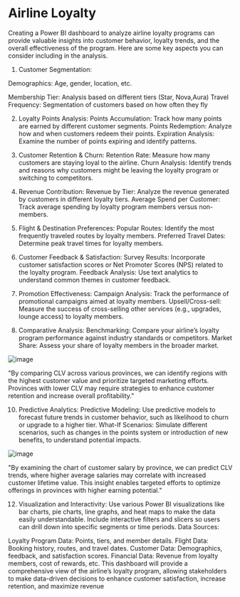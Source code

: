 # Airline Loyalty


Creating a Power BI dashboard to analyze airline loyalty programs can provide valuable insights into customer behavior, loyalty trends, and the overall effectiveness of the program. Here are some key aspects you can consider including in the analysis.

1. Customer Segmentation:

Demographics: Age, gender, location, etc.

Membership Tier: 
Analysis based on different tiers (Star, Nova,Aura)
Travel Frequency: Segmentation of customers based on how often they fly


2. Loyalty Points Analysis:
Points Accumulation: Track how many points are earned by different customer segments.
Points Redemption: Analyze how and when customers redeem their points.
Expiration Analysis: Examine the number of points expiring and identify patterns.

3. Customer Retention & Churn:
Retention Rate: Measure how many customers are staying loyal to the airline.
Churn Analysis: Identify trends and reasons why customers might be leaving the loyalty program or switching to competitors.

4. Revenue Contribution:
Revenue by Tier: Analyze the revenue generated by customers in different loyalty tiers.
Average Spend per Customer: Track average spending by loyalty program members versus non-members.

5. Flight & Destination Preferences:
Popular Routes: Identify the most frequently traveled routes by loyalty members.
Preferred Travel Dates: Determine peak travel times for loyalty members.

6. Customer Feedback & Satisfaction:
Survey Results: Incorporate customer satisfaction scores or Net Promoter Scores (NPS) related to the loyalty program.
Feedback Analysis: Use text analytics to understand common themes in customer feedback.

7. Promotion Effectiveness:
Campaign Analysis: Track the performance of promotional campaigns aimed at loyalty members.
Upsell/Cross-sell: Measure the success of cross-selling other services (e.g., upgrades, lounge access) to loyalty members.

8. Comparative Analysis:
Benchmarking: Compare your airline’s loyalty program performance against industry standards or competitors.
Market Share: Assess your share of loyalty members in the broader market.

![image](https://github.com/user-attachments/assets/0ab92dbd-6f90-43ca-b671-cc8e882b4fdd)

"By comparing CLV across various provinces, we can identify regions with the highest customer value and prioritize targeted marketing efforts. Provinces with lower CLV may require strategies to enhance customer retention and increase overall profitability."


10. Predictive Analytics:
Predictive Modeling: Use predictive models to forecast future trends in customer behavior, such as likelihood to churn or upgrade to a higher tier.
What-If Scenarios: Simulate different scenarios, such as changes in the points system or introduction of new benefits, to understand potential impacts.

![image](https://github.com/user-attachments/assets/603352c1-28da-4254-a953-2792fb0e60e2)


"By examining the chart of customer salary by province, we can predict CLV trends, where higher average salaries may correlate with increased customer lifetime value. This insight enables targeted efforts to optimize offerings in provinces with higher earning potential."


12. Visualization and Interactivity:
Use various Power BI visualizations like bar charts, pie charts, line graphs, and heat maps to make the data easily understandable.
Include interactive filters and slicers so users can drill down into specific segments or time periods.
Data Sources:

Loyalty Program Data: Points, tiers, and member details.
Flight Data: Booking history, routes, and travel dates.
Customer Data: Demographics, feedback, and satisfaction scores.
Financial Data: Revenue from loyalty members, cost of rewards, etc.
This dashboard will provide a comprehensive view of the airline’s loyalty program, allowing stakeholders to make data-driven decisions to enhance customer satisfaction, increase retention, and maximize revenue
